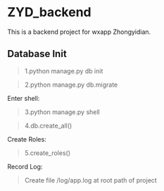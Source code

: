 # ZYD_backend
This is a backend project for wxapp Zhongyidian.

## Database Init

> 1.python manage.py db init

> 2.python manage.py db.migrate

Enter shell:

> 3.python manage.py shell

> 4.db.create_all()

Create Roles:

> 5.create_roles()

Record Log:

> Create file /log/app.log at root path of project